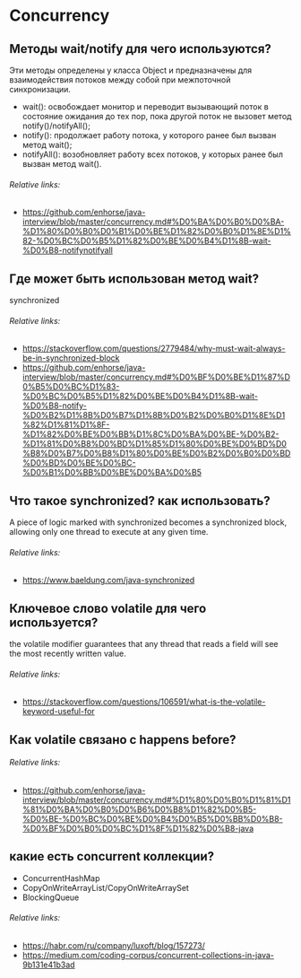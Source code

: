 # Concurrency

## Методы wait/notify для чего используются?
Эти методы определены у класса Object и предназначены для взаимодействия потоков между собой при межпоточной синхронизации.
+ wait(): освобождает монитор и переводит вызывающий поток в состояние ожидания до тех пор, пока другой поток не вызовет метод notify()/notifyAll();
+ notify(): продолжает работу потока, у которого ранее был вызван метод wait();
+ notifyAll(): возобновляет работу всех потоков, у которых ранее был вызван метод wait().
###### Relative links:
+ https://github.com/enhorse/java-interview/blob/master/concurrency.md#%D0%BA%D0%B0%D0%BA-%D1%80%D0%B0%D0%B1%D0%BE%D1%82%D0%B0%D1%8E%D1%82-%D0%BC%D0%B5%D1%82%D0%BE%D0%B4%D1%8B-wait-%D0%B8-notifynotifyall

## Где может быть использован метод wait?
synchronized
###### Relative links:
+ https://stackoverflow.com/questions/2779484/why-must-wait-always-be-in-synchronized-block
+ https://github.com/enhorse/java-interview/blob/master/concurrency.md#%D0%BF%D0%BE%D1%87%D0%B5%D0%BC%D1%83-%D0%BC%D0%B5%D1%82%D0%BE%D0%B4%D1%8B-wait-%D0%B8-notify-%D0%B2%D1%8B%D0%B7%D1%8B%D0%B2%D0%B0%D1%8E%D1%82%D1%81%D1%8F-%D1%82%D0%BE%D0%BB%D1%8C%D0%BA%D0%BE-%D0%B2-%D1%81%D0%B8%D0%BD%D1%85%D1%80%D0%BE%D0%BD%D0%B8%D0%B7%D0%B8%D1%80%D0%BE%D0%B2%D0%B0%D0%BD%D0%BD%D0%BE%D0%BC-%D0%B1%D0%BB%D0%BE%D0%BA%D0%B5

## Что такое synchronized? как использовать?
A piece of logic marked with synchronized becomes a synchronized block, allowing only one thread to execute at any given time.
###### Relative links:
+ https://www.baeldung.com/java-synchronized

## Ключевое слово volatile для чего используется?
the volatile modifier guarantees that any thread that reads a field will see the most recently written value.
###### Relative links:
+ https://stackoverflow.com/questions/106591/what-is-the-volatile-keyword-useful-for

## Как volatile связано с happens before?
###### Relative links:
+ https://github.com/enhorse/java-interview/blob/master/concurrency.md#%D1%80%D0%B0%D1%81%D1%81%D0%BA%D0%B0%D0%B6%D0%B8%D1%82%D0%B5-%D0%BE-%D0%BC%D0%BE%D0%B4%D0%B5%D0%BB%D0%B8-%D0%BF%D0%B0%D0%BC%D1%8F%D1%82%D0%B8-java

## какие есть concurrent коллекции?
+ ConcurrentHashMap
+ CopyOnWriteArrayList/CopyOnWriteArraySet
+ BlockingQueue
###### Relative links:
+ https://habr.com/ru/company/luxoft/blog/157273/
+ https://medium.com/coding-corpus/concurrent-collections-in-java-9b131e41b3ad

